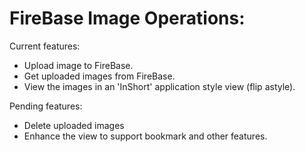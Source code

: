 
# FireBase Image Operations:

Current features:
- Upload image to FireBase.
- Get uploaded images from FireBase.
- View the images in an 'InShort' application style view (flip astyle).

Pending features:
- Delete uploaded images
- Enhance the view to support bookmark and other features.
